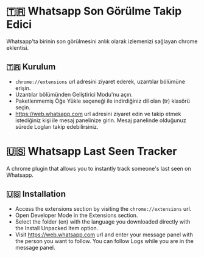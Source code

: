 # 🇹🇷 Whatsapp Son Görülme Takip Edici

Whatsapp'ta birinin son görülmesini anlık olarak izlemenizi sağlayan chrome eklentisi.

## 🇹🇷 Kurulum
- `chrome://extensions` url adresini ziyaret ederek, uzantılar bölümüne erişin. 
- Uzantılar bölümünden Geliştirici Modu'nu açın.
- Paketlenmemiş Öğe Yükle seçeneği ile indirdiğiniz dil olan (tr) klasörü seçin.
- https://web.whatsapp.com url adresini ziyaret edin ve takip etmek istediğiniz kişi ile mesaj panelinize girin. Mesaj panelinde olduğunuz sürede Logları takip edebilirsiniz.

# 🇺🇸 Whatsapp Last Seen Tracker

A chrome plugin that allows you to instantly track someone's last seen on Whatsapp.

## 🇺🇸 Installation
- Access the extensions section by visiting the `chrome://extensions` url. 
- Open Developer Mode in the Extensions section.
- Select the folder (en) with the language you downloaded directly with the Install Unpacked Item option.
- Visit https://web.whatsapp.com url and enter your message panel with the person you want to follow. You can follow Logs while you are in the message panel.